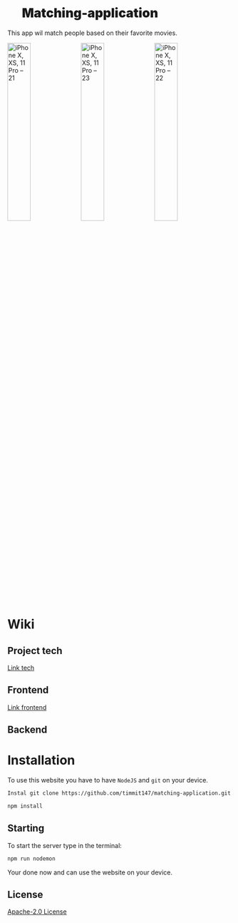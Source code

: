 # Matching-application
This app wil match people based on their favorite movies.

![iPhone X, XS, 11 Pro – 21](https://user-images.githubusercontent.com/29665951/107935916-4b9dda80-6f82-11eb-9515-08f7319ef20a.jpg)
![iPhone X, XS, 11 Pro – 23](https://user-images.githubusercontent.com/29665951/107935927-4ccf0780-6f82-11eb-8524-ef76e2102a59.jpg)
![iPhone X, XS, 11 Pro – 22](https://user-images.githubusercontent.com/29665951/107935908-4b054400-6f82-11eb-8bc9-4c8d5ed61994.jpg)

# Wiki


## Project tech
[Link tech][tech]

## Frontend
[Link frontend][frontend]

## Backend

# Installation

To use this website you have to have ```NodeJS``` and ```git``` on your device.

```bash
Instal git clone https://github.com/timmit147/matching-application.git
```
```bash
npm install
```


## Starting
To start the server type in the terminal:

```bash
npm run nodemon
```

Your done now and can use the website on your device.

## License
[Apache-2.0 License][License]

[tech]:https://github.com/timmit147/matching-application/wiki/Project-tech
[frontend]:https://github.com/timmit147/matching-application/wiki/Front-end
[License]:https://github.com/timmit147/matching-application/blob/main/LICENSE

<style type="text/css">
	
.markdown-body a{
	color: #FF4136;
	text-decoration: underline;
}

h1#matching-application {
    font-weight: 900;
}

h1#matching-application:before{
    background-image: url(https://user-images.githubusercontent.com/29665951/107941366-e77f1480-6f89-11eb-92f2-3a7c4da99570.png);
    content: " ";
    display: inline-block;
    height: 0.8em;
    width: 0.8em;
    margin-right: 10px;
    background-size: cover;
    background-position: center;
}

/*![hart](https://user-images.githubusercontent.com/29665951/107941366-e77f1480-6f89-11eb-92f2-3a7c4da99570.png)
*/

img{
	width: 32%;
}

</style>